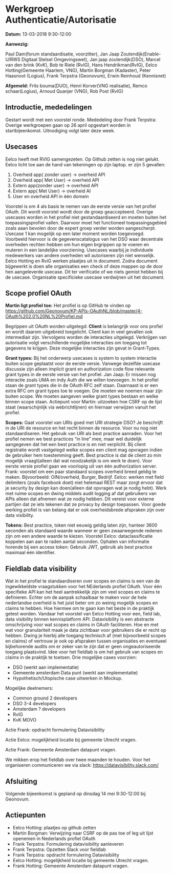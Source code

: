 # Werkgroep Authenticatie/Autorisatie

**Datum:** 13-03-2018 9:30-12:00

**Aanwezig:** 

Paul Dam(forum standaardisatie, voorzitter), Jan Jaap Zoutendijk(Enable-U/RWS Digitaal Stelsel Omgevingswet), Jan jaap zoutendijk(DSO), Marcel van den brink (KvK), Bob te Riele (RvIG), Hans Hendrikman(RvIG), Eelco Hotting(Gemeente Haarlem, VNG), Martin Borgman (Kadaster), Peter Haasnoot (Logius), Frank Terpstra (Geonovum), Erwin Reinhoud (Kennisnet)

**Afgemeld:** Frits bouma(DUO), Henri Korver(VNG realisatie), Remco schaar(Logius), Arnoud Quanjer (VNG), Rob Post (RvIG)
##	Introductie, mededelingen

Gestart wordt met een voorstel ronde. Mededeling door Frank Terpstra: Overige werkgroepen gaan op 26 april opgestart worden in startbijeenkomst. Uitnodiging volgt later deze week.

## Usecases 

Eelco heeft met RVIG samengezeten. Op Github zetten is nog niet gelukt. Eelco licht toe aan de hand van tekeningen op zijn laptop.
er zijn 5 gevallen:
1.	Overheid app( zonder user) -> overheid API
2.	Overheid app( Met User) -> overheid API
3.	Extern app(zonder user)  -> overheid API
4.	Extern app( Met User) -> overheid AI
5.	User  en overheid API in één domein

Voorstel is om 4 als basis te nemen van de eerste versie van het profiel OAuth. Dit wordt voorstel wordt door de groep geaccepteerd. Overige usecases worden in het profiel niet gestandaardiseerd en moeten buiten het toepassingsprofiel vallen. Daarvoor moet het functioneel toepassingsgebied zoals aaan bevolen door de expert groep verder worden aangescherpt.
Usecase 1 kan mogelijk op een later moment worden toegevoegd. Voorbeeld hiervoor is de gegevenscatalogus van het DSO waar decentrale overheden rechten hebben om hun eigen brgrippen op te voeren en muteren in een landelijke voorziening.
Usecases waarbij je individuele medewerkers van andere overheden wil autoriseren zijn niet wenselijk.
Eelco Hotting en RviG werken plaatjes uit in document. Zodra document bijgewerkt is doen alle organisaties een check of deze mappen op de door hen aangeleverde usecase. Dit ter verificatie of we niets gemist hebben bij de usecase. Organisatie specificieke usecase verdwijnen uit het document.

## Scope profiel OAuth
**Martin ligt profiel toe:**
Het profiel is op GitHub te vinden op https://github.com/Geonovum/KP-APIs-OAuthNL/blob/master/4-OAuth%202.0%20NL%20Profiel.md

Begrippen uit OAuth worden uitgelegd:
**Client** is belangrijk voor ons profiel en wordt daarom uitgebreid toegelicht. Client kan in veel gevallen ook intermediair zijn.
Vervolgens worden de interacties uitgelegd. 
Verkrijgen van autorisatie volgt verschillende mogelijke interacties om toegang tot gegevens te krijgen. Deze mogelijke interacties zijn gevat in Grant-Types.

**Grant types:**
Bij het onderwerp usecases is system to system interactie buiten scope geplaatst voor de eerste versie. Vanwege dezelfde usecase discussie zijn alleen implicit grant en authorization code flow relevante grant types in de eerste versie van het profiel.
Jan Jaap: Er missen nog interactie zoals UMA en indy Auth die we willen toevoegen. In het profiel staan de grant types die in de OAuth RFC zelf staan. Daarnaast is er een extra RFC om grant types toe te voegen. Die moeten we noemen maar zijn buiten scope.
We moeten aangeven welke grant types bestaan en welke binnen scope staan.
Actiepunt voor Martin: uitzoeken hoe CSRF op de lijst staat (waarschijnlijk via webrichtlijnen) en hiernaar verwijzen vanuit het profiel.

**Scopes:**
Gaat voorstel van URIs goed met URI strategie DSO? 
Je beschrijft in de URI de resource en het recht binnen de resource.
Voor nu nog niet standaardiseren. Het gebruik van URI als best practice aanraden.
Voor het profiel nemen we best practices “in line” mee, maar wel duidelijk aangegeven dat het een best practice is en niet verplicht.
Bij client registratie wordt vastgelegd welke scopes een client mag opvragen indien de gebruiker hem toestemming geeft. Best practice is dat de client zo min mogelijk vraagt(alleen dat wat noodzakelijk is om werk te doen).
Voor eerste versie profiel gaan we voorlopig uit van één authorization server.
Frank: voorstel om een paar standaard scopes overheid breed geldig te maken. Bijvoorbeeld: OIN/overheid, Burger, Bedrijf.
Eelco: werken met field delimiters (zoals facebook doet) niet helemaal REST maar zorgt ervoor dat je security by design kan doen(alleen dat opvragen wat je nodig hebt). Werk met ruime scopes en dwing middels audit logging af dat gebruikers van APIs alleen dat afnemen wat ze nodig hebben. Dit vereist voor externe partijen dat ze iets tekenen dat ze privacy by design toepassen.
Voor goede werking profiel is van belang dat er ook overheidsbrede afspraken zijn over data visibility.

**Tokens:**
Best practice, token niet eeuwig geldig laten zijn, hanteer 3600 seconden als standaard waarde wanneer er geen zwaarwegende redenen zijn om een andere waarde te kiezen. Voorstel Eelco: dataclassificatie koppelen aan aan te raden aantal seconden.
Ophalen van informatie horende bij een access token:
Gebruik JWT, gebruik als best practice maximaal één identifier.


## Fieldlab data visibility
Wat in het profiel te standaardiseren over scopes en claims is een van de ingewikkeldste vraagstukken voor het NEderlands profiel OAuth. Voor één specifieke API kan het heel aantrekkelijk zijn om veel scopes en claims te definieren. Echter om de aanpak schaalbaar te maken voor de hele nederlandse overheid is het juist beter om zo weinig mogelijk scopes en claims te hebben.
Hoe hiermee om te gaan kan het beste in de praktijk getest worden. Vandaar het voorstel van Eelco Hotting voor een, field lab, data visibility binnen kennisplatform API.
Datavisibility is een abstracte omschrijving voor wat scopes en claims in OAuth faciliteren. Hoe en met wat voor granulariteit maak je data zichtbaar voor gebruikers die er recht op hebben. Dwing je hierbij alle toegang technisch af (met bijvoorbeeld scopes en claims) of vertrouw je ook op afspraken tussen organisaties en eventueel bijbehorende audits om er zeker van te zijn dat er geen ongeautoriseerde toegang plaatsvind.
Idee voor het fieldlab is om het gebruik van scopes en claims in de praktijk te toetsen.
Drie mogelijke cases voorzien:
* DSO (werkt aan implementatie)
* Gemeente amsterdam Data punt (werkt aan implementatie)
* Hypothetisch/Utopische case uitwerken in Mockup.

Mogelijke deelnemers: 
* Common ground 2 developers
* DSO 3-4 developers
* Amsterdam ? developers
* RvIG 
* KvK MOVO

Actie Frank: opdracht formulering Datavisibility

Actie Eelco: mogelijkheid locatie bij gemeente Utrecht vragen.

Actie Frank: Gemeente Amsterdam datapunt vragen.

We mikken erop het fieldlab over twee maanden te houden. Voor het organiseren communiceren we via slack: https://datavisibility.slack.com/


## Afsluiting
Volgende bijeenkomst is gepland op dinsdag 14 mei 9:30-12:00 bij Geonovum.

## Actiepunten
* Eelco Hotting: plaatjes op github zetten
* Martin Borgman: Verwijzing naar CSRF op de pas toe of leg uit lijst openemen in Nederlands profiel OAuth
* Frank Terpstra: Formulering datavisibility aanleveren
* Frank Terpstra: Opzetten Slack voor fieldlab
* Frank Terpstra: opdracht formulering Datavisibility
* Eelco Hotting: mogelijkheid locatie bij gemeente Utrecht vragen.
* Frank Hotting: Gemeente Amsterdam datapunt vragen.
